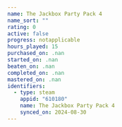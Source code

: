 ```yaml
---
name: The Jackbox Party Pack 4
name_sort: ""
rating: 0
active: false
progress: notapplicable
hours_played: 15
purchased_on: .nan
started_on: .nan
beaten_on: .nan
completed_on: .nan
mastered_on: .nan
identifiers:
  - type: steam
    appid: "610180"
    name: The Jackbox Party Pack 4
    synced_on: 2024-08-30
---
```

